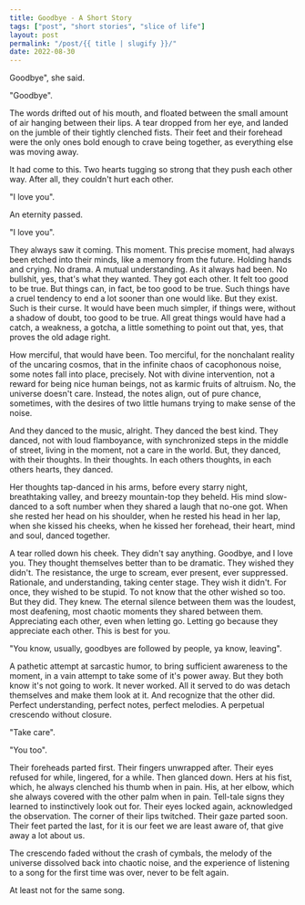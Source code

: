 ```yaml
---
title: Goodbye - A Short Story
tags: ["post", "short stories", "slice of life"]
layout: post
permalink: "/post/{{ title | slugify }}/"
date: 2022-08-30
---
```

Goodbye", she said.

"Goodbye".

The words drifted out of his mouth, and floated between the small amount
of air hanging between their lips. A tear dropped from her eye, and
landed on the jumble of their tightly clenched fists. Their feet and
their forehead were the only ones bold enough to crave being together,
as everything else was moving away.

It had come to this. Two hearts tugging so strong that they push each
other way. After all, they couldn't hurt each other.

"I love you".

An eternity passed.

"I love you".

They always saw it coming. This moment. This precise moment, had always
been etched into their minds, like a memory from the future. Holding
hands and crying. No drama. A mutual understanding. As it always had
been. No bullshit, yes, that's what they wanted. They got each other. It
felt too good to be true. But things can, in fact, be too good to be
true. Such things have a cruel tendency to end a lot sooner than one
would like. But they exist. Such is their curse. It would have been much
simpler, if things were, without a shadow of doubt, too good to be true.
All great things would have had a catch, a weakness, a gotcha, a little
something to point out that, yes, that proves the old adage right.

How merciful, that would have been. Too merciful, for the nonchalant
reality of the uncaring cosmos, that in the infinite chaos of
cacophonous noise, some notes fall into place, precisely. Not with
divine intervention, not a reward for being nice human beings, not as
karmic fruits of altruism. No, the universe doesn't care. Instead, the
notes align, out of pure chance, sometimes, with the desires of two
little humans trying to make sense of the noise.

And they danced to the music, alright. They danced the best kind. They
danced, not with loud flamboyance, with synchronized steps in the middle
of street, living in the moment, not a care in the world. But, they
danced, with their thoughts. In their thoughts. In each others thoughts,
in each others hearts, they danced.

Her thoughts tap-danced in his arms, before every starry night,
breathtaking valley, and breezy mountain-top they beheld. His mind
slow-danced to a soft number when they shared a laugh that no-one got.
When she rested her head on his shoulder, when he rested his head in her
lap, when she kissed his cheeks, when he kissed her forehead, their
heart, mind and soul, danced together.

A tear rolled down his cheek. They didn't say anything. Goodbye, and I
love you. They thought themselves better than to be dramatic. They
wished they didn't. The resistance, the urge to scream, ever present,
ever suppressed. Rationale, and understanding, taking center stage. They
wish it didn't. For once, they wished to be stupid. To not know that the
other wished so too. But they did. They knew. The eternal silence
between them was the loudest, most deafening, most chaotic moments they
shared between them. Appreciating each other, even when letting go.
Letting go because they appreciate each other. This is best for you.

"You know, usually, goodbyes are followed by people, ya know, leaving".

A pathetic attempt at sarcastic humor, to bring sufficient awareness to
the moment, in a vain attempt to take some of it's power away. But they
both know it's not going to work. It never worked. All it served to do
was detach themselves and make them look at it. And recognize that the
other did. Perfect understanding, perfect notes, perfect melodies. A
perpetual crescendo without closure.

"Take care".

"You too".

Their foreheads parted first. Their fingers unwrapped after. Their eyes
refused for while, lingered, for a while. Then glanced down. Hers at his
fist, which, he always clenched his thumb when in pain. His, at her
elbow, which she always covered with the other palm when in pain.
Tell-tale signs they learned to instinctively look out for. Their eyes
locked again, acknowledged the observation. The corner of their lips
twitched. Their gaze parted soon. Their feet parted the last, for it is
our feet we are least aware of, that give away a lot about us.

The crescendo faded without the crash of cymbals, the melody of the
universe dissolved back into chaotic noise, and the experience of
listening to a song for the first time was over, never to be felt again.

At least not for the same song.
